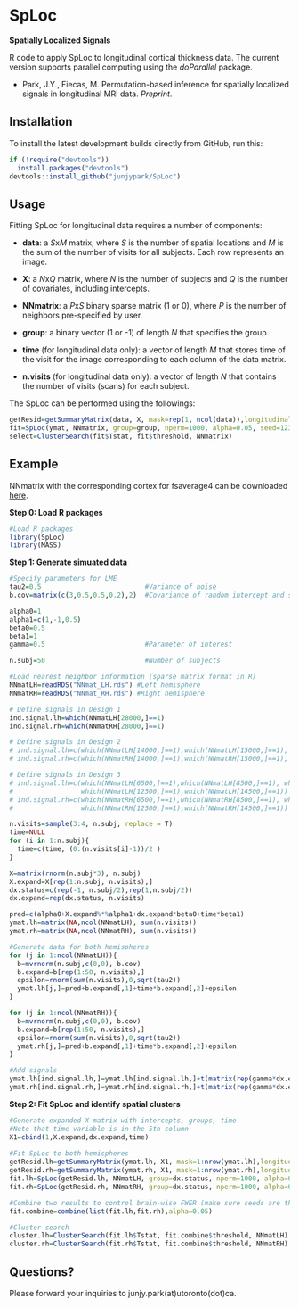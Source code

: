 # SpLoc

**Spatially Localized Signals**

R code to apply SpLoc to longitudinal cortical thickness data. The current version supports parallel computing using the *doParallel* package.

* Park, J.Y., Fiecas, M. Permutation-based inference for spatially localized signals in longitudinal MRI data. *Preprint*.


## Installation
To install the latest development builds directly from GitHub, run this:

```R
if (!require("devtools"))
  install.packages("devtools")
devtools::install_github("junjypark/SpLoc")
```

## Usage
Fitting SpLoc for longitudinal data requires a number of components:

* **data**: a *S*x*M* matrix, where *S* is the number of spatial locations and *M* is the sum of the number of visits for all subjects. Each row represents an image.

* **X**: a *N*x*Q* matrix, where *N* is the number of subjects and *Q* is the number of covariates, including intercepts.

* **NNmatrix**: a *P*x*S* binary sparse matrix (1 or 0), where *P* is the number of neighbors pre-specified by user.

* **group**: a binary vector (1 or -1) of length *N* that specifies the group.

* **time** (for longitudinal data only): a vector of length *M* that stores time of the visit for the image corresponding to each column of the data matrix.

* **n.visits** (for longitudinal data only): a vector of length *N* that contains the number of visits (scans) for each subject.

The SpLoc can be performed using the followings:

```R
getResid=getSummaryMatrix(data, X, mask=rep(1, ncol(data)),longitudinal=T, n.visits, randomslope=T,  time.var)
fit=SpLoc(ymat, NNmatrix, group=group, nperm=1000, alpha=0.05, seed=1234)
select=ClusterSearch(fit$Tstat, fit$threshold, NNmatrix)
```


## Example

NNmatrix with the corresponding cortex for fsaverage4 can be downloaded [here](https://www.dropbox.com/sh/8xwycechdlo85ky/AAAfJ6Ktww4js2SHluLKiFwPa?dl=0).

**Step 0: Load R packages**
```R
#Load R packages
library(SpLoc)
library(MASS)
```

**Step 1: Generate simuated data**
```R
#Specify parameters for LME
tau2=0.5                          #Variance of noise
b.cov=matrix(c(3,0.5,0.5,0.2),2)  #Covariance of random intercept and slope

alpha0=1
alpha1=c(1,-1,0.5)
beta0=0.5
beta1=1
gamma=0.5                         #Parameter of interest

n.subj=50                         #Number of subjects

#Load nearest neighbor information (sparse matrix format in R)
NNmatLH=readRDS("NNmat_LH.rds") #Left hemisphere
NNmatRH=readRDS("NNmat_RH.rds") #Right hemisphere

# Define signals in Design 1
ind.signal.lh=which(NNmatLH[28000,]==1)
ind.signal.rh=which(NNmatRH[28000,]==1)

# Define signals in Design 2
# ind.signal.lh=c(which(NNmatLH[14000,]==1),which(NNmatLH[15000,]==1), which(NNmatLH[16000,]==1))
# ind.signal.rh=c(which(NNmatRH[14000,]==1),which(NNmatRH[15000,]==1), which(NNmatRH[16000,]==1))

# Define signals in Design 3
# ind.signal.lh=c(which(NNmatLH[6500,]==1),which(NNmatLH[8500,]==1), which(NNmatLH[10500,]==1),
#                 which(NNmatLH[12500,]==1),which(NNmatLH[14500,]==1))
# ind.signal.rh=c(which(NNmatRH[6500,]==1),which(NNmatRH[8500,]==1), which(NNmatRH[10500,]==1),
#                 which(NNmatRH[12500,]==1),which(NNmatRH[14500,]==1))

n.visits=sample(3:4, n.subj, replace = T)
time=NULL 
for (i in 1:n.subj){
  time=c(time, (0:(n.visits[i]-1))/2 ) 
}

X=matrix(rnorm(n.subj*3), n.subj) 
X.expand=X[rep(1:n.subj, n.visits),]
dx.status=c(rep(-1, n.subj/2),rep(1,n.subj/2)) 
dx.expand=rep(dx.status, n.visits)

pred=c(alpha0+X.expand%*%alpha1+dx.expand*beta0+time*beta1)
ymat.lh=matrix(NA,ncol(NNmatLH), sum(n.visits)) 
ymat.rh=matrix(NA,ncol(NNmatRH), sum(n.visits)) 

#Generate data for both hemispheres
for (j in 1:ncol(NNmatLH)){ 
  b=mvrnorm(n.subj,c(0,0), b.cov) 
  b.expand=b[rep(1:50, n.visits),]
  epsilon=rnorm(sum(n.visits),0,sqrt(tau2))
  ymat.lh[j,]=pred+b.expand[,1]+time*b.expand[,2]+epsilon 
}

for (j in 1:ncol(NNmatRH)){
  b=mvrnorm(n.subj,c(0,0), b.cov)
  b.expand=b[rep(1:50, n.visits),]
  epsilon=rnorm(sum(n.visits),0,sqrt(tau2))
  ymat.rh[j,]=pred+b.expand[,1]+time*b.expand[,2]+epsilon
}

#Add signals
ymat.lh[ind.signal.lh,]=ymat.lh[ind.signal.lh,]+t(matrix(rep(gamma*dx.expand*time, length(ind.signal.lh)), sum(n.visits)))
ymat.rh[ind.signal.rh,]=ymat.rh[ind.signal.rh,]+t(matrix(rep(gamma*dx.expand*time, length(ind.signal.rh)), sum(n.visits)))
```

**Step 2: Fit SpLoc and identify spatial clusters**
```R
#Generate expanded X matrix with intercepts, groups, time
#Note that time variable is in the 5th column
X1=cbind(1,X.expand,dx.expand,time)     
                                                            
#Fit SpLoc to both hemispheres
getResid.lh=getSummaryMatrix(ymat.lh, X1, mask=1:nrow(ymat.lh),longitudinal=T, n.visits, randomslope=T,  5) 
getResid.rh=getSummaryMatrix(ymat.rh, X1, mask=1:nrow(ymat.rh),longitudinal=T, n.visits, randomslope=T,  5)
fit.lh=SpLoc(getResid.lh, NNmatLH, group=dx.status, nperm=1000, alpha=0.05, seed=1234) 
fit.rh=SpLoc(getResid.rh, NNmatRH, group=dx.status, nperm=1000, alpha=0.05, seed=1234) 

#Combine two results to control brain-wise FWER (make sure seeds are the same)
fit.combine=combine(list(fit.lh,fit.rh),alpha=0.05)                     

#Cluster search
cluster.lh=ClusterSearch(fit.lh$Tstat, fit.combine$threshold, NNmatLH) 
cluster.rh=ClusterSearch(fit.rh$Tstat, fit.combine$threshold, NNmatRH) 
```

## Questions?
Please forward your inquiries to junjy.park(at)utoronto(dot)ca.
